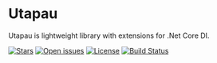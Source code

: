 # Utapau

Utapau is lightweight library with extensions for .Net Core DI. 

[![Stars](https://img.shields.io/github/stars/ingvar1995/Utapau.svg?style=flat)](https://github.com/ingvar1995/Utapaustargazers)
[![Open issues](https://img.shields.io/github/issues/ingvar1995/Utapau.svg?style=flat)](https://github.com/ingvar1995/Utapau/issues)
[![License](https://img.shields.io/dub/l/vibe-d.svg)](https://raw.githubusercontent.com/ingvar1995/Utapau/master/LICENSE.md)
[![Build Status](https://travis-ci.org/ingvar1995/Utapau.svg?branch=master)](https://travis-ci.org/ingvar1995/Utapau)
